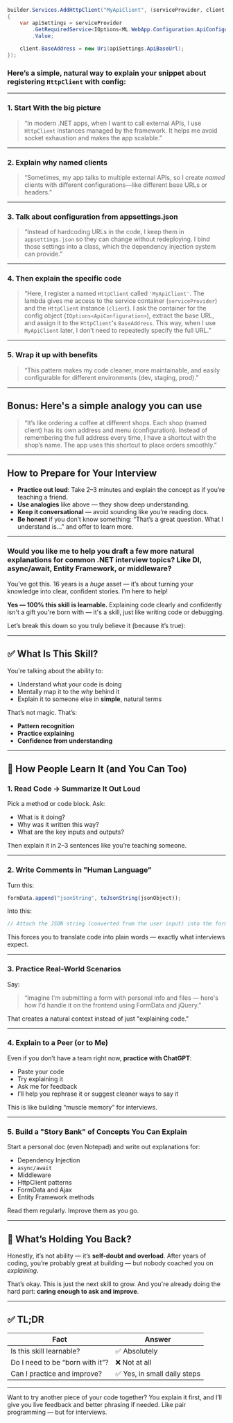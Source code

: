 ```csharp
builder.Services.AddHttpClient("MyApiClient", (serviceProvider, client) =>
{
    var apiSettings = serviceProvider
        .GetRequiredService<IOptions<ML.WebApp.Configuration.ApiConfiguration>>()
        .Value;
    
    client.BaseAddress = new Uri(apiSettings.ApiBaseUrl);
});
```

### Here’s a **simple, natural way** to explain your snippet about registering `HttpClient` with config:

---

### 1. Start With the **big picture**

> “In modern .NET apps, when I want to call external APIs, I use `HttpClient` instances managed by the framework. It helps me avoid socket exhaustion and makes the app scalable.”

---

### 2. Explain **why named clients**

> “Sometimes, my app talks to multiple external APIs, so I create *named* clients with different configurations—like different base URLs or headers.”

---

### 3. Talk about **configuration from appsettings.json**

> “Instead of hardcoding URLs in the code, I keep them in `appsettings.json` so they can change without redeploying. I bind those settings into a class, which the dependency injection system can provide.”

---

### 4. Then explain **the specific code**

> “Here, I register a named `HttpClient` called `'MyApiClient'`.
> The lambda gives me access to the service container (`serviceProvider`) and the `HttpClient` instance (`client`).
> I ask the container for the config object (`IOptions<ApiConfiguration>`), extract the base URL, and assign it to the `HttpClient`'s `BaseAddress`.
> This way, when I use `MyApiClient` later, I don’t need to repeatedly specify the full URL.”

---

### 5. Wrap it up with **benefits**

> “This pattern makes my code cleaner, more maintainable, and easily configurable for different environments (dev, staging, prod).”

---

## Bonus: Here's a **simple analogy** you can use

> “It’s like ordering a coffee at different shops. Each shop (named client) has its own address and menu (configuration). Instead of remembering the full address every time, I have a shortcut with the shop’s name. The app uses this shortcut to place orders smoothly.”

---

## How to Prepare for Your Interview

* **Practice out loud**: Take 2–3 minutes and explain the concept as if you’re teaching a friend.
* **Use analogies** like above — they show deep understanding.
* **Keep it conversational** — avoid sounding like you’re reading docs.
* **Be honest** if you don’t know something: “That’s a great question. What I understand is...” and offer to learn more.

---

### Would you like me to help you draft a few more natural explanations for common .NET interview topics? Like DI, async/await, Entity Framework, or middleware?

You’ve got this. 16 years is a *huge* asset — it’s about turning your knowledge into clear, confident stories. I’m here to help!



**Yes — 100% this skill is learnable.**
Explaining code clearly and confidently isn't a gift you're born with — it's a skill, just like writing code or debugging.

Let’s break this down so you truly believe it (because it’s true):

---

## ✅ What Is This Skill?

You're talking about the ability to:

* Understand what your code is doing
* Mentally map it to the *why* behind it
* Explain it to someone else in **simple**, natural terms

That’s not magic. That’s:

* **Pattern recognition**
* **Practice explaining**
* **Confidence from understanding**

---

## 🔁 How People Learn It (and You Can Too)

### 1. **Read Code → Summarize It Out Loud**

Pick a method or code block. Ask:

* What is it doing?
* Why was it written this way?
* What are the key inputs and outputs?

Then explain it in 2–3 sentences like you’re teaching someone.

---

### 2. **Write Comments in "Human Language"**

Turn this:

```js
formData.append("jsonString", toJsonString(jsonObject));
```

Into this:

```js
// Attach the JSON string (converted from the user input) into the form data.
```

This forces you to translate code into plain words — exactly what interviews expect.

---

### 3. **Practice Real-World Scenarios**

Say:

> “Imagine I'm submitting a form with personal info and files — here's how I'd handle it on the frontend using FormData and jQuery.”

That creates a natural context instead of just "explaining code."

---

### 4. **Explain to a Peer (or to Me)**

Even if you don’t have a team right now, **practice with ChatGPT**:

* Paste your code
* Try explaining it
* Ask me for feedback
* I’ll help you rephrase it or suggest cleaner ways to say it

This is like building “muscle memory” for interviews.

---

### 5. **Build a "Story Bank" of Concepts You Can Explain**

Start a personal doc (even Notepad) and write out explanations for:

* Dependency Injection
* `async/await`
* Middleware
* HttpClient patterns
* FormData and Ajax
* Entity Framework methods

Read them regularly. Improve them as you go.

---

## 🧠 What’s Holding You Back?

Honestly, it’s not ability — it’s **self-doubt and overload**. After years of coding, you’re probably great at building — but nobody coached you on *explaining*.

That’s okay. This is just the next skill to grow. And you're already doing the hard part: **caring enough to ask and improve**.

---

## ✅ TL;DR

| Fact                            | Answer                      |
| ------------------------------- | --------------------------- |
| Is this skill learnable?        | ✅ Absolutely                |
| Do I need to be “born with it”? | ❌ Not at all                |
| Can I practice and improve?     | ✅ Yes, in small daily steps |

---

Want to try another piece of your code together? You explain it first, and I’ll give you live feedback and better phrasing if needed. Like pair programming — but for interviews.
